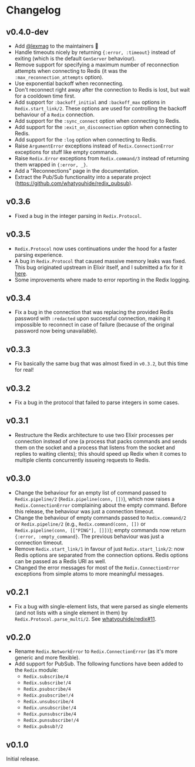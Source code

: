 # Changelog

## v0.4.0-dev

* Add [@lexmag](https://github.com/lexmag) to the maintainers :tada:
* Handle timeouts nicely by returning `{:error, :timeout}` instead of exiting
  (which is the default `GenServer` behaviour).
* Remove support for specifying a maximum number of reconnection attempts when
  connecting to Redis (it was the `:max_reconnection_attempts` option).
* Use exponential backoff when reconnecting.
* Don't reconnect right away after the connection to Redis is lost, but wait for
  a cooldown time first.
* Add support for `:backoff_initial` and `:backoff_max` options in
  `Redix.start_link/2`. These options are used for controlling the backoff
  behaviour of a `Redix` connection.
* Add support for the `:sync_connect` option when connecting to Redis.
* Add support for the `:exit_on_disconnection` option when connecting to Redis.
* Add support for the `:log` option when connecting to Redis.
* Raise `ArgumentError` exceptions instead of `Redix.ConnectionError` exceptions
  for stuff like empty commands.
* Raise `Redix.Error` exceptions from `Redix.command/3` instead of returning
  them wrapped in `{:error, _}`.
* Add a "Reconnections" page in the documentation.
* Extract the Pub/Sub functionality into a separate project
  (https://github.com/whatyouhide/redix_pubsub).


## v0.3.6

* Fixed a bug in the integer parsing in `Redix.Protocol`.

## v0.3.5

* `Redix.Protocol` now uses continuations under the hood for a faster parsing
  experience.
* A bug in `Redix.Protocol` that caused massive memory leaks was fixed. This bug
  originated upstream in Elixir itself, and I submitted a fix for it
  [here](https://github.com/elixir-lang/elixir/pull/4350).
* Some improvements where made to error reporting in the Redix logging.

## v0.3.4

* Fix a bug in the connection that was replacing the provided Redis password
  with `:redacted` upon successful connection, making it impossible to reconnect
  in case of failure (because of the original password now being unavailable).

## v0.3.3

* Fix basically the same bug that was almost fixed in `v0.3.2`, but this time
  for real!

## v0.3.2

* Fix a bug in the protocol that failed to parse integers in some cases.

## v0.3.1

* Restructure the Redix architecture to use two Elixir processes per connection
  instead of one (a process that packs commands and sends them on the socket and
  a process that listens from the socket and replies to waiting clients); this
  should speed up Redix when it comes to multiple clients concurrently issueing
  requests to Redis.

## v0.3.0

* Change the behaviour for an empty list of command passed to `Redix.pipeline/2`
  (`Redix.pipeline(conn, [])`), which now raises a `Redix.ConnectionError`
  complaining about the empty command. Before this release, the behaviour was
  just a connection timeout.
* Change the behaviour of empty commands passed to `Redix.command/2` or
  `Redix.pipeline/2` (e.g., `Redix.command(conn, [])` or `Redix.pipeline(conn,
  [["PING"], []])`); empty commands now return `{:error, :empty_command}`. The
  previous behaviour was just a connection timeout.
* Remove `Redix.start_link/1` in favour of just `Redix.start_link/2`: now Redis
  options are separated from the connection options. Redis options can be passed
  as a Redis URI as well.
* Changed the error messages for most of the `Redix.ConnectionError` exceptions
  from simple atoms to more meaningful messages.

## v0.2.1

* Fix a bug with single-element lists, that were parsed as single elements (and
  not lists with a single element in them) by
  `Redix.Protocol.parse_multi/2`. See
  [whatyouhide/redix#11](https://github.com/whatyouhide/redix/issues/11).

## v0.2.0

* Rename `Redix.NetworkError` to `Redix.ConnectionError` (as it's more generic
  and more flexible).
* Add support for PubSub. The following functions have been added to the `Redix` module:
  * `Redix.subscribe/4`
  * `Redix.subscribe!/4`
  * `Redix.psubscribe/4`
  * `Redix.psubscribe!/4`
  * `Redix.unsubscribe/4`
  * `Redix.unsubscribe!/4`
  * `Redix.punsubscribe/4`
  * `Redix.punsubscribe!/4`
  * `Redix.pubsub?/2`

## v0.1.0

Initial release.
